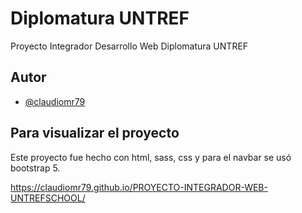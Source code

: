 
# Diplomatura UNTREF

Proyecto Integrador Desarrollo Web
Diplomatura UNTREF


## Autor

- [@claudiomr79](https://github.com/claudiomr79)


## Para visualizar el proyecto

Este proyecto fue hecho con html, sass, css y para el navbar se usó bootstrap 5.

https://claudiomr79.github.io/PROYECTO-INTEGRADOR-WEB-UNTREFSCHOOL/


